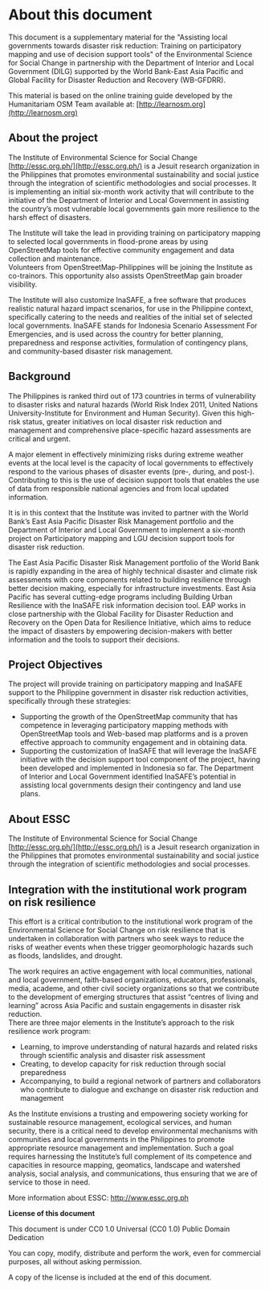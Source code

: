 About this document
===============================

This document is a supplementary material for the 
"Assisting local governments towards disaster risk reduction: 
Training on participatory mapping and use of decision support tools"
of the Environmental Science for Social Change in partnership with 
the Department of Interior and Local Government (DILG) 
supported by the World Bank-East Asia Pacific and Global Facility 
for Disaster Reduction and Recovery (WB-GFDRR).

This material is based on the online training guide developed by the
Humanitariam OSM Team available at: [http://learnosm.org](http://learnosm.org)

About the project
------------------------------------------------------------------
The Institute of Environmental Science for Social Change [http://essc.org.ph/](http://essc.org.ph/) 
is a Jesuit research organization in the Philippines that promotes 
environmental sustainability and social justice through the integration 
of scientific methodologies and social processes.  It is implementing an 
initial six-month work activity that will contribute to the initiative of 
the Department of Interior and Local Government in assisting the country’s 
most vulnerable local governments gain more resilience to the harsh effect 
of disasters.

The Institute will take the lead in providing training on participatory mapping 
to selected local governments in flood-prone areas by using OpenStreetMap tools 
for effective community engagement and data collection and maintenance.  
Volunteers from OpenStreetMap-Philippines will be joining the Institute as 
co-trainors.  This opportunity also assists OpenStreetMap gain broader visibility.

The Institute will also customize InaSAFE, a free software that produces realistic 
natural hazard impact scenarios, for use in the Philippine context, specifically 
catering to the needs and realities of the initial set of selected local governments. 
InaSAFE stands for Indonesia Scenario Assessment For Emergencies, and is used across 
the country for better planning, preparedness and response activities, formulation of 
contingency plans, and community-based disaster risk management.

Background
-------------

The Philippines is ranked third out of 173 countries in terms of vulnerability to 
disaster risks and natural hazards (World Risk Index 2011, United Nations 
University-Institute for Environment and Human Security).  Given this high-risk 
status, greater initiatives on local disaster risk reduction and management 
and comprehensive place-specific hazard assessments are critical and urgent.

A major element in effectively minimizing risks during extreme weather events 
at the local level is the capacity of local governments to effectively respond 
to the various phases of disaster events (pre-, during, and post-).  
Contributing to this is the use of decision support tools that enables the 
use of data from responsible national agencies and from local updated information.

It is in this context that the Institute was invited to partner with the 
World Bank’s East Asia Pacific Disaster Risk Management portfolio and the 
Department of Interior and Local Government to implement a six-month project 
on Participatory mapping and LGU decision support tools for disaster risk reduction.

The East Asia Pacific Disaster Risk Management portfolio of the World Bank is 
rapidly expanding in the area of highly technical disaster and climate risk 
assessments with core components related to building resilience through better 
decision making, especially for infrastructure investments.  East Asia Pacific 
has several cutting-edge programs including Building Urban Resilience with the 
InaSAFE risk information decision tool.  EAP works in close partnership with the 
Global Facility for Disaster Reduction and Recovery on the Open Data for Resilience 
Initiative, which aims to reduce the impact of disasters by empowering decision-makers 
with better information and the tools to support their decisions. 

Project Objectives
---------------------

The project will provide training on participatory mapping and InaSAFE support 
to the Philippine government in disaster risk reduction activities, 
specifically through these strategies:

* Supporting the growth of the OpenStreetMap community that has competence 
  in leveraging participatory mapping methods with OpenStreetMap tools and 
  Web-based map platforms and is a proven effective approach to community 
  engagement and in obtaining data.
* Supporting the customization of InaSAFE that will leverage the InaSAFE 
  initiative with the decision support tool component of the project, 
  having been developed and implemented in Indonesia so far.  The 
  Department of Interior and Local Government identified InaSAFE’s 
  potential in assisting local governments design their contingency 
  and land use plans.

About ESSC 
------------------------------

The Institute of Environmental Science for Social Change [http://essc.org.ph/](http://essc.org.ph/) 
is a Jesuit research organization in the Philippines that promotes environmental 
sustainability and social justice through the integration of scientific methodologies 
and social processes. 

Integration with the institutional work program on risk resilience
------------------------------------------------------------------------

This effort is a critical contribution to the institutional work program of the 
Environmental Science for Social Change on risk resilience that is undertaken 
in collaboration with partners who seek ways to reduce the risks of weather 
events when these trigger geomorphologic hazards such as floods, landslides, 
and drought.

The work requires an active engagement with local communities, national and 
local government, faith-based organizations, educators, professionals, media, 
academe, and other civil society organizations so that we contribute to the 
development of emerging structures that assist “centres of living and learning” 
across Asia Pacific and sustain engagements in disaster risk reduction.  
There are three major elements in the Institute’s approach to the risk 
resilience work program:

* Learning, to improve understanding of natural hazards and related 
  risks through scientific analysis and disaster risk assessment
* Creating, to develop capacity for risk reduction through 
  social preparedness
* Accompanying, to build a regional network of partners and 
  collaborators who contribute to dialogue and exchange on 
  disaster risk reduction and management

As the Institute envisions a trusting and empowering society 
working for sustainable resource management, ecological services, 
and human security, there is a critical need to develop environmental 
mechanisms with communities and local governments in the Philippines to 
promote appropriate resource management and implementation.  Such a goal 
requires harnessing the Institute’s full complement of its competence and 
capacities in resource mapping, geomatics, landscape and watershed analysis, 
social analysis, and communications, thus ensuring that we are of service to 
those in need.

More information about ESSC: http://www.essc.org.ph

**License of this document**

This document is under CC0 1.0 Universal (CC0 1.0) Public Domain Dedication 

You can copy, modify, distribute and perform the work, even for commercial purposes, 
all without asking permission. 

A copy of the license is included at the end of this document.
